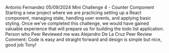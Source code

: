 Antonio Fernandez
05/09/2024
Mini Challenge 4 - Counter Component
Starting a new project where we are practicing setting up a React component, managing state, handling user events, and applying basic styling. Once we've completed this challenge, we would have gained valuable experience that will prepare us for building the todo list application.
Person who Peer Reviewed me was Alejandro De La Cruz
Peer Review Comment: Code is easy and straight forward and design is simple but nice, good job Tony!

